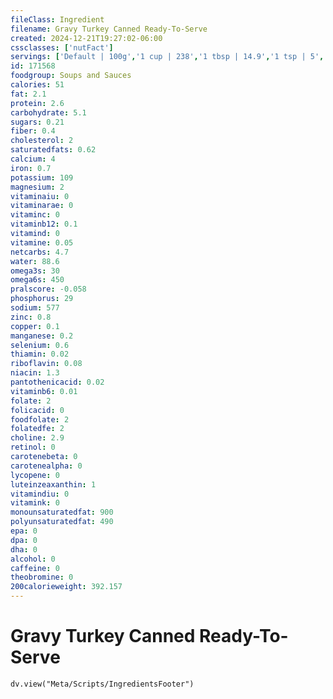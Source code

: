 ```yaml
---
fileClass: Ingredient
filename: Gravy Turkey Canned Ready-To-Serve
created: 2024-12-21T19:27:02-06:00
cssclasses: ['nutFact']
servings: ['Default | 100g','1 cup | 238','1 tbsp | 14.9','1 tsp | 5','1 can | 298']
id: 171568
foodgroup: Soups and Sauces
calories: 51
fat: 2.1
protein: 2.6
carbohydrate: 5.1
sugars: 0.21
fiber: 0.4
cholesterol: 2
saturatedfats: 0.62
calcium: 4
iron: 0.7
potassium: 109
magnesium: 2
vitaminaiu: 0
vitaminarae: 0
vitaminc: 0
vitaminb12: 0.1
vitamind: 0
vitamine: 0.05
netcarbs: 4.7
water: 88.6
omega3s: 30
omega6s: 450
pralscore: -0.058
phosphorus: 29
sodium: 577
zinc: 0.8
copper: 0.1
manganese: 0.2
selenium: 0.6
thiamin: 0.02
riboflavin: 0.08
niacin: 1.3
pantothenicacid: 0.02
vitaminb6: 0.01
folate: 2
folicacid: 0
foodfolate: 2
folatedfe: 2
choline: 2.9
retinol: 0
carotenebeta: 0
carotenealpha: 0
lycopene: 0
luteinzeaxanthin: 1
vitamindiu: 0
vitamink: 0
monounsaturatedfat: 900
polyunsaturatedfat: 490
epa: 0
dpa: 0
dha: 0
alcohol: 0
caffeine: 0
theobromine: 0
200calorieweight: 392.157
---
```


# Gravy Turkey Canned Ready-To-Serve

```dataviewjs
dv.view("Meta/Scripts/IngredientsFooter")
```